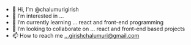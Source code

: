 - 👋 Hi, I’m @chalumurigirish
- 👀 I’m interested in ... 
- 🌱 I’m currently learning ... react and front-end programming
- 💞️ I’m looking to collaborate on ... react and front-end based projects
- 📫 How to reach me ...girishchalumuri@gmail.com

<!---
chalumurigirish/chalumurigirish is a ✨ special ✨ repository because its `README.md` (this file) appears on your GitHub profile.
You can click the Preview link to take a look at your changes.
--->
